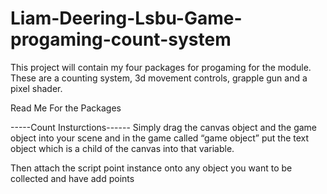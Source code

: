 # Liam-Deering-Lsbu-Game-progaming-count-system

This project will contain my four packages for progaming for the module.
These are a counting system, 3d movement controls, grapple gun and a pixel shader.


Read Me For the Packages


-----Count Insturctions------
Simply drag the canvas object and the game object into your scene and in the game called “game object” put the text object which is a child of the canvas into that variable.

Then attach the script point instance onto any object you want to be collected and have add points 



